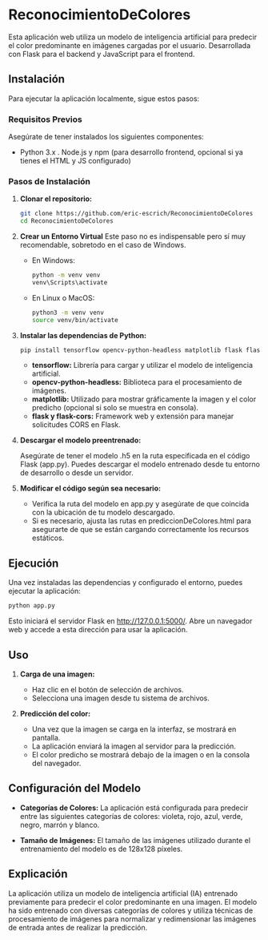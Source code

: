 # ReconocimientoDeColores

Esta aplicación web utiliza un modelo de inteligencia artificial para predecir el color predominante en imágenes cargadas por el usuario. Desarrollada con Flask para el backend y JavaScript para el frontend.

## Instalación

Para ejecutar la aplicación localmente, sigue estos pasos:

### Requisitos Previos

Asegúrate de tener instalados los siguientes componentes:

- Python 3.x
. Node.js y npm (para desarrollo frontend, opcional si ya tienes el HTML y JS configurado)
  
### Pasos de Instalación

1. **Clonar el repositorio:**

   ```bash
   git clone https://github.com/eric-escrich/ReconocimientoDeColores
   cd ReconocimientoDeColores
   ```

2. **Crear un Entorno Virtual**
   Este paso no es indispensable pero sí muy recomendable, sobretodo en el caso de Windows.
   
   * En Windows:
     ```bash
     python -m venv venv
     venv\Scripts\activate
     ```
     
    * En Linux o MacOS:
      ```bash
      python3 -m venv venv
      source venv/bin/activate
      ```
      
4. **Instalar las dependencias de Python:**

   ```bash
   pip install tensorflow opencv-python-headless matplotlib flask flask-cors
   ```

   * **tensorflow:** Librería para cargar y utilizar el modelo de inteligencia artificial.
   * **opencv-python-headless:** Biblioteca para el procesamiento de imágenes.
   * **matplotlib:** Utilizado para mostrar gráficamente la imagen y el color predicho (opcional si solo se muestra en consola).
   * **flask y flask-cors:** Framework web y extensión para manejar solicitudes CORS en Flask.

5. **Descargar el modelo preentrenado:**

   Asegúrate de tener el modelo .h5 en la ruta especificada en el código Flask (app.py). Puedes descargar el modelo entrenado desde tu entorno de desarrollo o desde un servidor.

6. **Modificar el código según sea necesario:**

   * Verifica la ruta del modelo en app.py y asegúrate de que coincida con la ubicación de tu modelo descargado.
   * Si es necesario, ajusta las rutas en prediccionDeColores.html para asegurarte de que se están cargando correctamente los recursos estáticos.
  
## Ejecución

Una vez instaladas las dependencias y configurado el entorno, puedes ejecutar la aplicación:

```bash
python app.py
```

Esto iniciará el servidor Flask en http://127.0.0.1:5000/. Abre un navegador web y accede a esta dirección para usar la aplicación.

## Uso

1. **Carga de una imagen:**
   * Haz clic en el botón de selección de archivos.
   * Selecciona una imagen desde tu sistema de archivos.

2. **Predicción del color:**
   * Una vez que la imagen se carga en la interfaz, se mostrará en pantalla.
   * La aplicación enviará la imagen al servidor para la predicción.
   * El color predicho se mostrará debajo de la imagen o en la consola del navegador.

## Configuración del Modelo

* **Categorías de Colores:**
  La aplicación está configurada para predecir entre las siguientes categorías de colores: violeta, rojo, azul, verde, negro, marrón y blanco.
  
* **Tamaño de Imágenes:**
  El tamaño de las imágenes utilizado durante el entrenamiento del modelo es de 128x128 píxeles.

## Explicación

La aplicación utiliza un modelo de inteligencia artificial (IA) entrenado previamente para predecir el color predominante en una imagen. El modelo ha sido entrenado con diversas categorías de colores y utiliza técnicas de procesamiento de imágenes para normalizar y redimensionar las imágenes de entrada antes de realizar la predicción.
